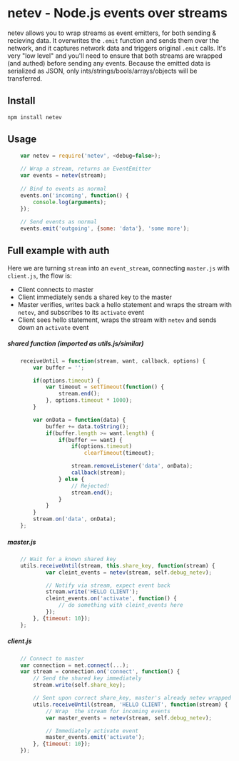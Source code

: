 # netev - Node.js events over streams

netev allows you to wrap streams as event emitters, for both sending & recieving data. It overwrites the `.emit` function and sends them over the network, and it captures network data and triggers original `.emit` calls. It's very "low level" and you'll need to ensure that both streams are wrapped (and authed) before sending any events. Because the emitted data is serialized as JSON, only ints/strings/bools/arrays/objects will be transferred.


## Install

    npm install netev


## Usage

```js
    var netev = require('netev', <debug=false>);
    
    // Wrap a stream, returns an EventEmitter
    var events = netev(stream);
    
    // Bind to events as normal
    events.on('incoming', function() {
        console.log(arguments);
    });
    
    // Send events as normal
    events.emit('outgoing', {some: 'data'}, 'some more');
```

## Full example with auth

Here we are turning `stream` into an `event_stream`, connecting `master.js` with `client.js`, the flow is:

+ Client connects to master
+ Client immediately sends a shared key to the master
+ Master verifies, writes back a hello statement and wraps the stream with `netev`, and subscribes to its `activate` event
+ Client sees hello statement, wraps the stream with `netev` and sends down an `activate` event

##### shared function (imported as utils.js/similar)

```js
    receiveUntil = function(stream, want, callback, options) {
        var buffer = '';

        if(options.timeout) {
            var timeout = setTimeout(function() {
                stream.end();
            }, options.timeout * 1000);
        }

        var onData = function(data) {
            buffer += data.toString();
            if(buffer.length >= want.length) {
                if(buffer == want) {
                    if(options.timeout)
                        clearTimeout(timeout);

                    stream.removeListener('data', onData);
                    callback(stream);
                } else {
                    // Rejected!
                    stream.end();
                }
            }
        }
        stream.on('data', onData);
    };
```

##### master.js

```js
    // Wait for a known shared key
    utils.receiveUntil(stream, this.share_key, function(stream) {
            var cleint_events = netev(stream, self.debug_netev);

            // Notify via stream, expect event back
            stream.write('HELLO CLIENT');
            cleint_events.on('activate', function() {
                // do something with cleint_events here
            });
        }, {timeout: 10});
    };
```

##### client.js

```js
    // Connect to master
    var connection = net.connect(...);
    var stream = connection.on('connect', function() {
        // Send the shared key immediately
        stream.write(self.share_key);

        // Sent upon correct share_key, master's already netev wrapped
        utils.receiveUntil(stream, 'HELLO CLIENT', function(stream) {
            // Wrap  the stream for incoming events
            var master_events = netev(stream, self.debug_netev);

            // Immediately activate event
            master_events.emit('activate');
        }, {timeout: 10});
    });
```